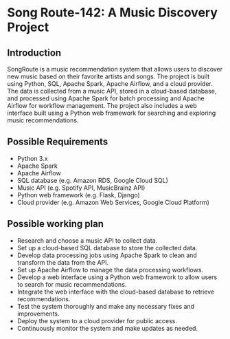 # Song Route-142: A Music Discovery Project

## Introduction

SongRoute is a music recommendation system that allows users to discover new music based on their favorite artists and songs. The project is built using Python, SQL, Apache Spark, Apache Airflow, and a cloud provider. The data is collected from a music API, stored in a cloud-based database, and processed using Apache Spark for batch processing and Apache Airflow for workflow management. The project also includes a web interface built using a Python web framework for searching and exploring music recommendations.

## Possible Requirements

- Python 3.x
- Apache Spark
- Apache Airflow
- SQL database (e.g. Amazon RDS, Google Cloud SQL)
- Music API (e.g. Spotify API, MusicBrainz API)
- Python web framework (e.g. Flask, Django)
- Cloud provider (e.g. Amazon Web Services, Google Cloud Platform)

## Possible working plan
- Research and choose a music API to collect data.
- Set up a cloud-based SQL database to store the collected data.
- Develop data processing jobs using Apache Spark to clean and transform the data from the API.
- Set up Apache Airflow to manage the data processing workflows.
- Develop a web interface using a Python web framework to allow users to search for music recommendations.
- Integrate the web interface with the cloud-based database to retrieve recommendations.
- Test the system thoroughly and make any necessary fixes and improvements.
- Deploy the system to a cloud provider for public access.
- Continuously monitor the system and make updates as needed.
